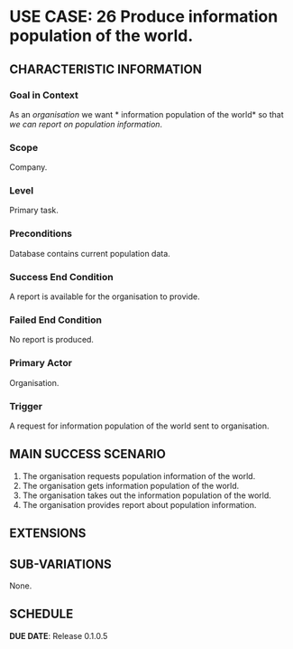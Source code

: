 # USE CASE: 26 Produce information population of the world. 


## CHARACTERISTIC INFORMATION

### Goal in Context

As an *organisation* we want * information population of the world* so that *we can report on population information*.

### Scope

Company.

### Level

Primary task.

### Preconditions

Database contains current population data.

### Success End Condition

A report is available for the organisation to provide.

### Failed End Condition

No report is produced.

### Primary Actor

Organisation.

### Trigger

A request for information population of the world sent to organisation.

## MAIN SUCCESS SCENARIO

1. The organisation requests population information of the world.
2. The organisation gets information population of the world.
3. The organisation takes out the information population of the world.
4. The organisation provides report about population information.

## EXTENSIONS

## SUB-VARIATIONS

None.

## SCHEDULE

**DUE DATE**: Release 0.1.0.5
